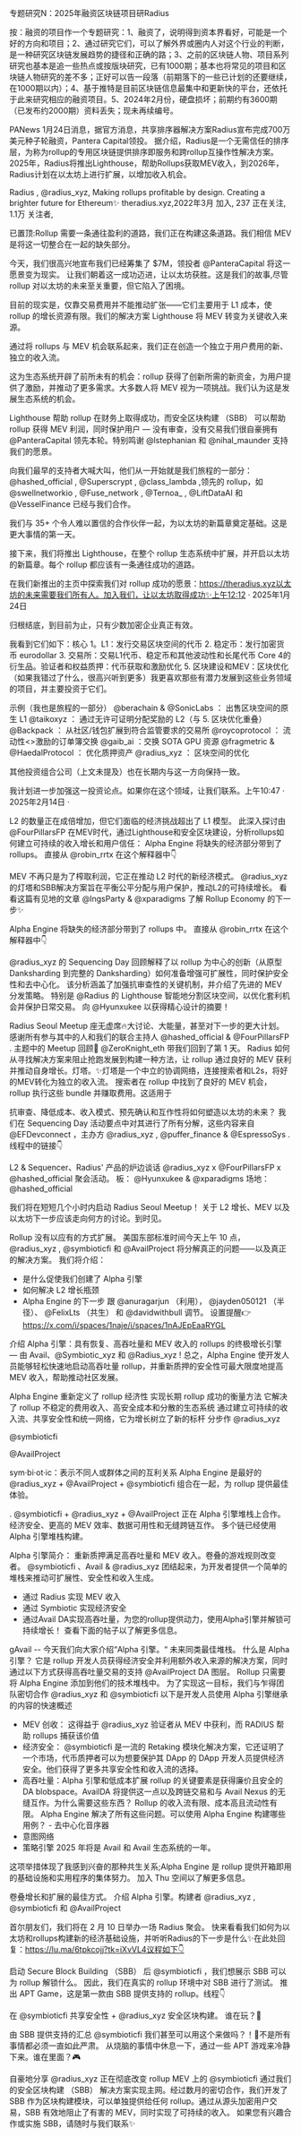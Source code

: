专题研究N：2025年融资区块链项目研Radius 

按：融资的项目作一个专题研究：1、融资了，说明得到资本界看好，可能是一个好的方向和项目；2、通过研究它们，可以了解外界或圈内人对这个行业的判断，是一种研究区块链发展趋势的捷径和正确的路；3、之前的区块链人物、项目系列研究也基本是追一些热点或按版块研究，已有1000期；基本也将常见的项目和区块链人物研究的差不多；正好可以告一段落（前期落下的一些已计划的还要继续，在1000期以内）；4、基于推特是目前区块链信息最集中和更新快的平台，还依托于此来研究相应的融资项目。5、2024年2月份，硬盘损坏；前期约有3600期（已发布约2000期）资料丢失；现未再续编号。

PANews 1月24日消息，据官方消息，共享排序器解决方案Radius宣布完成700万美元种子轮融资，Pantera Capital领投。
据介绍，Radius是一个无需信任的排序层，为称为rollup的专用区块链提供排序即服务和跨rollup互操作性解决方案。2025年，Radius将推出Lighthouse，帮助Rollups获取MEV收入，到2026年，Radius计划在以太坊上进行扩展，以增加收入机会。

Radius
,
@radius_xyz,
Making rollups profitable by design. Creating a brighter future for Ethereum✨
theradius.xyz,2022年3月 加入,
237 正在关注,
1.1万 关注者,

已置顶:Rollup 需要一条通往盈利的道路，我们正在构建这条道路。我们相信 MEV 是将这一切整合在一起的缺失部分。

今天，我们很高兴地宣布我们已经筹集了 $7M，领投者
@PanteraCapital
将这一愿景变为现实。
让我们朝着这一成功迈进，让以太坊获胜。这是我们的故事,尽管 rollup 对以太坊的未来至关重要，但它陷入了困境。

目前的现实是，仅靠交易费用并不能推动扩张——它们主要用于 L1 成本，使 rollup 的增长资源有限。我们的解决方案 Lighthouse 将 MEV 转变为关键收入来源。

通过将 rollups 与 MEV 机会联系起来，我们正在创造一个独立于用户费用的新、独立的收入流。

这为生态系统开辟了前所未有的机会：rollup 获得了创新所需的新资金，为用户提供了激励，并推动了更多需求。大多数人将 MEV 视为一项挑战。我们认为这是发展生态系统的机会。

Lighthouse 帮助 rollup 在财务上取得成功，而安全区块构建 （SBB） 可以帮助 rollup 获得 MEV 利润，同时保护用户 — 没有审查，没有交易我们很自豪拥有
@PanteraCapital
领先本轮。特别鸣谢
@lstephanian
和
@nihal_maunder
支持我们的愿景。

向我们最早的支持者大喊大叫，他们从一开始就是我们旅程的一部分：
@hashed_official
,
@Superscrypt
,
@class_lambda
,领先的 rollup，如
@swellnetworkio
,
@Fuse_network
,
@Ternoa_
,
@LiftDataAI
和
@VesselFinance
已经与我们合作。

我们与 35+ 个令人难以置信的合作伙伴一起，为以太坊的新篇章奠定基础。这是更大事情的第一天。

接下来，我们将推出 Lighthouse，在整个 rollup 生态系统中扩展，并开启以太坊的新篇章。每个 rollup 都应该有一条通往成功的道路。

在我们新推出的主页中探索我们对 rollup 成功的愿景：https://theradius.xyz以太坊的未来需要我们所有人。加入我们，让以太坊取得成功✨上午12:12 · 2025年1月24日

归根结底，到目前为止，只有少数加密企业真正有效。

我看到它们如下：核心 1。L1：发行交易区块空间的代币
2. 稳定币：发行加密货币 eurodollar
3. 交易所：交易L1代币、稳定币和其他波动性和长尾代币  Core 4的衍生品。验证者和权益质押：代币获取和激励优化
5. 区块建设和MEV：区块优化（如果我错过了什么，很高兴听到更多）我更喜欢那些有潜力发展到这些业务领域的项目，并主要投资于它们。

示例（我也是旅程的一部分）
@berachain
 & 
@SonicLabs
： 出售区块空间的原生 L1
@taikoxyz
： 通过无许可证明分配奖励的 L2（与 5. 区块优化重叠）
@Backpack
： 从社区/钱包扩展到符合监管要求的交易所
@roycoprotocol
： 流动性<>激励的订单簿交换
@gaib_ai
：交换 SOTA GPU 资源
@fragmetric
 & 
@HaedalProtocol
： 优化质押资产
@radius_xyz
： 区块空间的优化

其他投资组合公司（上文未提及）也在长期内与这一方向保持一致。

我计划进一步加强这一投资论点。如果你在这个领域，让我们联系。上午10:47 · 2025年2月14日
·

L2 的数量正在成倍增加，但它们面临的经济挑战超出了 L1 模型。
此深入探讨由
@FourPillarsFP
在MEV时代，通过Lighthouse和安全区块建设，分析rollups如何建立可持续的收入增长和用户信任：
Alpha Engine 将缺失的经济部分带到了 rollups。
直接从
@robin_rrtx
在这个解释器中👇

MEV 不再只是为了榨取利润，它正在推动 L2 时代的新经济模式。
@radius_xyz
的灯塔和SBB解决方案旨在平衡公平分配与用户保护，推动L2的可持续增长。
看看这篇有见地的文章
@IngsParty
 & 
@xparadigms
了解 Rollup Economy 的下一步✨

Alpha Engine 将缺失的经济部分带到了 rollups 中。
直接从
@robin_rrtx
在这个解释器中👇

@radius_xyz
的 Sequencing Day 回顾解释了以 rollup 为中心的创新（从原型 Danksharding 到完整的 Danksharding）如何准备增强可扩展性，同时保护安全性和去中心化。
该分析涵盖了加强抗审查性的关键机制，并介绍了先进的 MEV 分发策略。
特别是
@Radius
的 Lighthouse 智能地分割区块空间，以优化套利机会并保护日常交易。
向
@Hyunxukee
以获得精心设计的摘要！

Radius Seoul Meetup 座无虚席🔥大讨论、大能量，甚至对下一步的更大计划。
感谢所有参与其中的人和我们的联合主持人
@hashed_official
 & 
@FourPillarsFP
.
主题中的 Meetup 回顾🧵
@ZeroKnight_eth
带我们回到了第 1 天。
Radius 如何从寻找解决方案来阻止抢跑发展到构建一种方法，让 rollup 通过良好的 MEV 获利并推动自身增长。灯塔。✨灯塔是一个中立的协调网络，连接搜索者和L2s，将好的MEV转化为独立的收入流。
搜索者在 rollup 中找到了良好的 MEV 机会，rollup 执行这些 bundle 并赚取费用。这适用于

抗审查、降低成本、收入模式、预先确认和互作性将如何塑造以太坊的未来？
我们在 Sequencing Day 活动要点中对其进行了所有分解，这些内容来自
@EFDevconnect
，主办方
@radius_xyz
,
@puffer_finance
 & 
@EspressoSys
.
线程中的链接👇

L2 & Sequencer、Radius' 产品的炉边谈话
@radius_xyz
x
@FourPillarsFP
x
@hashed_official
聚会活动。
板：
@Hyunxukee
 & 
@xparadigms
场地：
@hashed_official

我们将在短短几个小时内启动 Radius Seoul Meetup！
关于 L2 增长、MEV 以及以太坊下一步应该走向何方的讨论。到时见。

Rollup 没有以应有的方式扩展。
美国东部标准时间今天上午 10 点，
@radius_xyz
,
@symbioticfi
和
@AvailProject
 将分解真正的问题——以及真正的解决方案。
我们将介绍：
- 是什么促使我们创建了 Alpha 引擎
- 如何解决 L2 增长瓶颈
- Alpha Engine 的下一步
跟 
@anuragarjun
（利用），
@jayden050121
（半径）、
@FelixLts
（共生） 和
@davidwithbull
调节。
设置提醒👉https://x.com/i/spaces/1naje/i/spaces/1nAJEpEaaRYGL

介绍 Alpha 引擎：具有恢复、高吞吐量和 MEV 收入的 rollups 的终极增长引擎 — 由 Avail、@Symbiotic_xyz 和
@Radius_xyz
!
总之，Alpha Engine 使开发人员能够轻松快速地启动高吞吐量 rollup，并重新质押的安全性可最大限度地提高 MEV 收入，帮助推动社区发展。

Alpha Engine 重新定义了 rollup 经济性
实现长期 rollup 成功的衡量方法
它解决了 rollup 不稳定的费用收入、高安全成本和分散的生态系统
通过建立可持续的收入流、共享安全性和统一网络，它为增长树立了新的标杆
分步作
@radius_xyz
 
@symbioticfi
 
@AvailProject

sym·bi·ot·ic：表示不同人或群体之间的互利关系
Alpha Engine 是最好的
@radius_xyz
 + 
@AvailProject
 + 
@symbioticfi
组合在一起，为 rollup 提供最佳体验。

.
@symbioticfi
 + 
@radius_xyz
 + 
@AvailProject
正在 Alpha 引擎堆栈上合作。
经济安全、更高的 MEV 效率、数据可用性和无缝跨链互作。
多个链已经使用 Alpha 引擎堆栈构建。

Alpha 引擎简介：
重新质押满足高吞吐量和 MEV 收入。卷叠的游戏规则改变者。
@symbioticfi
、Avail &
@radius_xyz
团结起来，为开发者提供一个简单的堆栈来推动可扩展性、安全性和收入生成。
- 通过 Radius 实现 MEV 收入
- 通过 Symbiotic 实现经济安全
- 通过Avail DA实现高吞吐量，为您的rollup提供动力，使用Alpha引擎并解锁可持续增长！
查看下面的帖子以了解更多信息。

gAvail -- 今天我们向大家介绍“Alpha 引擎。“ 未来同类最佳堆栈。 什么是 Alpha 引擎？ 它是 rollup 开发人员获得经济安全并利用额外收入来源的解决方案，同时通过以下方式获得高吞吐量交易的支持 
@AvailProject
DA 图层。
Rollup 只需要将 Alpha Engine 添加到他们的技术堆栈中。
为了实现这一目标，我们与乍得团队密切合作
@radius_xyz
和
@symbioticfi
以下是开发人员使用 Alpha 引擎继承的内容的快速概述
 - MEV 创收： 这得益于 
@radius_xyz
 验证者从 MEV 中获利，而 RADIUS 帮助 rollups 捕获该价值
- 经济安全： 
@symbioticfi
 是一流的 Retaking 模块化解决方案，它还证明了一个市场，代币质押者可以为想要保护其 DApp 的 DApp 开发人员提供经济安全。他们获得了更多共享安全性和收入流的选择。
- 高吞吐量：Alpha 引擎和低成本扩展 rollup 的关键要素是获得廉价且安全的 DA blobspace。AvailDA 将提供这一点以及跨链交易和与 Avail Nexus 的无缝互作。为什么需要这些东西？ Rollup 的收入流有限、成本高且流动性有限。
Alpha Engine 解决了所有这些问题。可以使用 Alpha Engine 构建哪些用例？ - 去中心化音序器
- 意图网络
- 策略引擎
2025 年将是 Avail 和 Avail 生态系统的一年。

这项举措体现了我感到兴奋的那种共生关系;Alpha Engine 是 rollup 提供开箱即用的基础设施和实用程序的集体努力。
加入 Thu 空间以了解更多信息。

卷叠增长和扩展的最佳方式。
介绍 Alpha 引擎。构建者
@radius_xyz
,
@symbioticfi
和
@AvailProject

首尔朋友们，我们将在 2 月 10 日举办一场 Radius 聚会。
快来看看我们如何为以太坊和rollups构建新的经济基础设施，并听听Radius的下一步是什么✨在此处回复：https://lu.ma/6tpkcojj?tk=iXvVL4议程如下👇

启动 Secure Block Building （SBB） 后
@symbioticfi
，我们想展示 SBB 可以为 rollup 解锁什么。
因此，我们在真实的 rollup 环境中对 SBB 进行了测试。
推出 APT Game，这是第一款由 SBB 提供支持的 rollup。线程👇

在
@symbioticfi
共享安全性 +
@radius_xyz
安全区块构建。
谁在玩？👀

由 SBB 提供支持的汇总
@symbioticfi
我们甚至可以用这个来做吗？！🤔不是所有事情都必须一直如此严肃。
从烧脑的事情中休息一下，通过一些 APT 游戏来冷静下来。谁在里面？🎮

自豪地分享
@radius_xyz
正在彻底改变 rollup MEV 上的
@symbioticfi
通过我们的安全区块构建 （SBB） 解决方案实现主网。经过数月的密切合作，我们开发了 SBB 作为区块构建模块，可以单独提供给任何 rollup。通过从源头加密用户交易，SBB 有效地阻止了有害的 MEV，同时实现了可持续的收入。
如果您有兴趣合作或实施 SBB，请随时与我们联系✨


